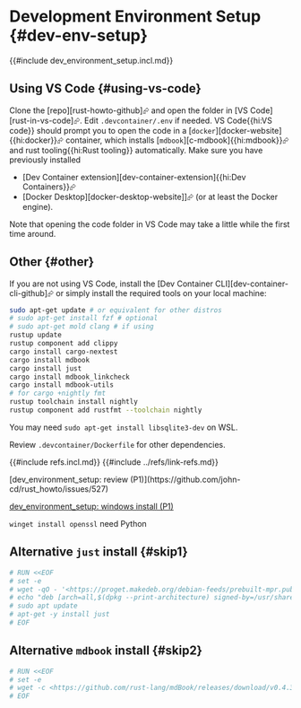 # Development Environment Setup {#dev-env-setup}

{{#include dev_environment_setup.incl.md}}

## Using VS Code {#using-vs-code}

Clone the [repo][rust-howto-github]⮳ and open the folder in [VS Code][rust-in-vs-code]⮳. Edit `.devcontainer/.env` if needed. VS Code{{hi:VS code}} should prompt you to open the code in a [`docker`][docker-website]{{hi:docker}}⮳ container, which installs [`mdbook`][c-mdbook]{{hi:mdbook}}⮳ and rust tooling{{hi:Rust tooling}} automatically. Make sure you have previously installed

- [Dev Container extension][dev-container-extension]{{hi:Dev Containers}}⮳
- [Docker Desktop][docker-desktop-website]]⮳ (or at least the Docker engine).

Note that opening the code folder in VS Code may take a little while the first time around.

## Other {#other}

If you are not using VS Code, install the [Dev Container CLI][dev-container-cli-github]⮳ or simply install the required tools on your local machine:

```bash
sudo apt-get update # or equivalent for other distros
# sudo apt-get install fzf # optional
# sudo apt-get mold clang # if using
rustup update
rustup component add clippy
cargo install cargo-nextest
cargo install mdbook
cargo install just
cargo install mdbook_linkcheck
cargo install mdbook-utils
# for cargo +nightly fmt
rustup toolchain install nightly
rustup component add rustfmt --toolchain nightly
```

You may need `sudo apt-get install libsqlite3-dev` on WSL.

Review `.devcontainer/Dockerfile` for other dependencies.

{{#include refs.incl.md}}
{{#include ../refs/link-refs.md}}

<div class="hidden">
[dev_environment_setup: review (P1)](https://github.com/john-cd/rust_howto/issues/527)

[dev_environment_setup: windows install (P1)](https://github.com/john-cd/rust_howto/issues/528)

`winget install openssl`
need Python

## Alternative `just` install {#skip1}

```dockerfile
# RUN <<EOF
# set -e
# wget -qO - '<https://proget.makedeb.org/debian-feeds/prebuilt-mpr.pub>' | gpg --dearmor | sudo tee /usr/share/keyrings/prebuilt-mpr-archive-keyring.gpg 1> /dev/null
# echo "deb [arch=all,$(dpkg --print-architecture) signed-by=/usr/share/keyrings/prebuilt-mpr-archive-keyring.gpg] https://proget.makedeb.org prebuilt-mpr $(lsb_release -cs)" | sudo tee /etc/apt/sources.list.d/prebuilt-mpr.list
# sudo apt update
# apt-get -y install just
# EOF
```

## Alternative `mdbook` install {#skip2}

```dockerfile
# RUN <<EOF
# set -e
# wget -c <https://github.com/rust-lang/mdBook/releases/download/v0.4.36/mdbook-v0.4.36-x86_64-unknown-linux-gnu.tar.gz> -O - | sudo tar -xvz -C /usr/local/bin
# EOF
```

</div>
